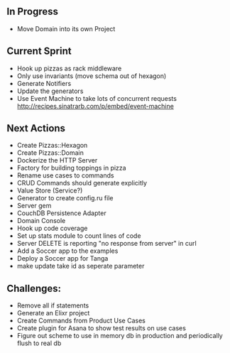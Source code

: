 ## In Progress
* Move Domain into its own Project

## Current Sprint
* Hook up pizzas as rack middleware
* Only use invariants (move schema out of hexagon)
* Generate Notifiers
* Update the generators
* Use Event Machine to take lots of concurrent requests http://recipes.sinatrarb.com/p/embed/event-machine

## Next Actions
* Create Pizzas::Hexagon
* Create Pizzas::Domain
* Dockerize the HTTP Server
* Factory for building toppings in pizza
* Rename use cases to commands
* CRUD Commands should generate explicitly
* Value Store (Service?)
* Generator to create config.ru file
* Server gem
* CouchDB Persistence Adapter
* Domain Console
* Hook up code coverage
* Set up stats module to count lines of code
* Server DELETE is reporting "no response from server" in curl
* Add a Soccer app to the examples
* Deploy a Soccer app for Tanga
* make update take id as seperate parameter

## Challenges:
* Remove all if statements
* Generate an Elixr project
* Create Commands from Product Use Cases
* Create plugin for Asana to show test results on use cases
* Figure out scheme to use in memory db in production and periodically flush to real db
